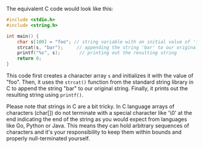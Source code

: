 The equivalent C code would look like this:

```C
#include <stdio.h>
#include <string.h>

int main() {
    char s[100] = "foo"; // string variable with an initial value of 'foo'
    strcat(s, "bar");     // appending the string 'bar' to our original string
    printf("%s", s);       // printing out the resulting string
    return 0;
}
```
This code first creates a character array `s` and initializes it with the value of "foo". Then, it uses the `strcat()` function from the standard string library in C to append the string "bar" to our original string. Finally, it prints out the resulting string using `printf()`.

Please note that strings in C are a bit tricky. In C language arrays of characters (char[]) do not terminate with a special character like '\0' at the end indicating the end of the string as you would expect from languages like Go, Python or Java. This means they can hold arbitrary sequences of characters and it's your responsibility to keep them within bounds and properly null-terminated yourself.

